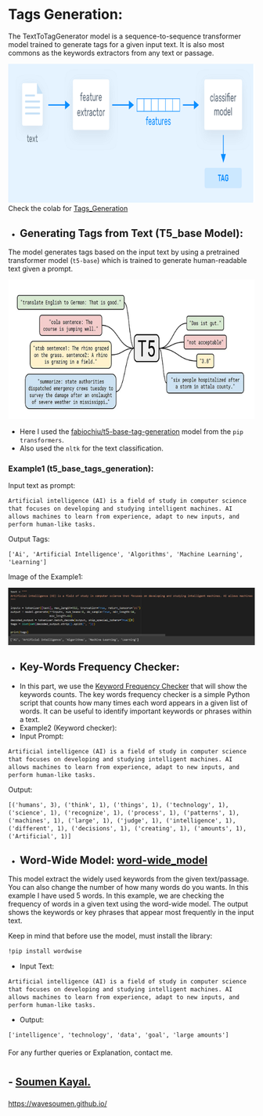 # Tags Generation:
The TextToTagGenerator model is a sequence-to-sequence transformer model trained to generate tags for a given input text. It is also most commons as the keywords extractors from any text or passage.</s>

![tags_model](https://github.com/wavesoumen/Tags_Generation/blob/main/images/tags_gen1.png)
Check the colab for [Tags_Generation](https://github.com/wavesoumen/Tags_Generation/blob/main/Tags_generation_main.ipynb)
- ## Generating Tags from Text (T5_base Model):
The model generates tags based on the input text by using a pretrained transformer model (`t5-base`) which is trained to generate human-readable text given a prompt.</s>

![t5_image1](https://github.com/wavesoumen/Tags_Generation/blob/main/images/t5_tags.png)
- Here I used the [fabiochiu/t5-base-tag-generation](https://github.com/wavesoumen/Tags_Generation/blob/main/t5_base_tag_generator.py) model from the `pip transformers`.
- Also used the `nltk` for the text classification.

### Example1 (t5_base_tags_generation):
Input text as prompt:
```
Artificial intelligence (AI) is a field of study in computer science that focuses on developing and studying intelligent machines. AI allows machines to learn from experience, adapt to new inputs, and perform human-like tasks.
```
Output Tags:
```
['Ai', 'Artificial Intelligence', 'Algorithms', 'Machine Learning', 'Learning']
```
Image of the Example1: </s>

![example1](https://github.com/wavesoumen/Tags_Generation/blob/main/images/tags1.png)

- ## Key-Words Frequency Checker:
- In this part, we use the [Keyword Frequency Checker](https://github.com/wavesoumen/Tags_Generation/blob/main/word_frequency.py) that will show the keywords counts.
The key words frequency checker is a simple Python script that counts how many times each word appears in a given list of words. It can be useful to identify important keywords or phrases within a text.
- Example2 (Keyword checker):
- Input Prompt:

```
Artificial intelligence (AI) is a field of study in computer science that focuses on developing and studying intelligent machines. AI allows machines to learn from experience, adapt to new inputs, and perform human-like tasks.
```
Output:
```
[('humans', 3), ('think', 1), ('things', 1), ('technology', 1), ('science', 1), ('recognize', 1), ('process', 1), ('patterns', 1), ('machines', 1), ('large', 1), ('judge', 1), ('intelligence', 1), ('different', 1), ('decisions', 1), ('creating', 1), ('amounts', 1), ('Artificial', 1)]
```
- ## Word-Wide Model: [word-wide_model](https://github.com/wavesoumen/Tags_Generation/blob/main/word-wise_extractor.py)
This model extract the widely used keywords from the given text/passage. You can also change the number of how many words do you wants. In this example I have used 5 words.
In this example, we are checking the frequency of words in a given text using the word-wide model. The output shows the keywords or key phrases that appear most frequently in the input text.</s>

Keep in mind that before use the model, must install the library:
```bash
!pip install wordwise
```
- Input Text:
```
Artificial intelligence (AI) is a field of study in computer science that focuses on developing and studying intelligent machines. AI allows machines to learn from experience, adapt to new inputs, and perform human-like tasks.
```
- Output:
```
['intelligence', 'technology', 'data', 'goal', 'large amounts']
```
#### 
For any further queries or Explanation, contact me.
#
## - [Soumen Kayal.](https://github.com/wavesoumen)
##### 
https://wavesoumen.github.io/
